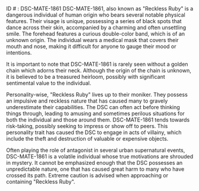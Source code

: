 ID # : DSC-MATE-1861
DSC-MATE-1861, also known as "Reckless Ruby" is a dangerous individual of human origin who bears several notable physical features. Their visage is unique, possessing a series of black spots that dance across their skin, accompanied by a charming and often unsettling smile. The forehead features a curious double-color band, which is of an unknown origin. The individual wears a medical mask that covers their mouth and nose, making it difficult for anyone to gauge their mood or intentions. 

It is important to note that DSC-MATE-1861 is rarely seen without a golden chain which adorns their neck. Although the origin of the chain is unknown, it is believed to be a treasured heirloom, possibly with significant sentimental value to the individual.

Personality-wise, "Reckless Ruby" lives up to their moniker. They possess an impulsive and reckless nature that has caused many to gravely underestimate their capabilities. The DSC can often act before thinking things through, leading to amusing and sometimes perilous situations for both the individual and those around them. DSC-MATE-1861 tends towards risk-taking, possibly seeking to impress or show off to peers. This personality trait has caused the DSC to engage in acts of villainy, which include the theft and destruction of valuable or expensive objects. 

Often playing the role of antagonist in several urban supernatural events, DSC-MATE-1861 is a volatile individual whose true motivations are shrouded in mystery. It cannot be emphasized enough that the DSC possesses an unpredictable nature, one that has caused great harm to many who have crossed its path. Extreme caution is advised when approaching or containing "Reckless Ruby".